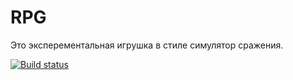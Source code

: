 # RPG

Это эксперементальная игрушка в стиле симулятор сражения.

[![Build status](https://ci.appveyor.com/api/projects/status/xe4y8n4qegc0443u/branch/master?svg=true)](https://ci.appveyor.com/project/SpaceDandy406/rpg/branch/master)
